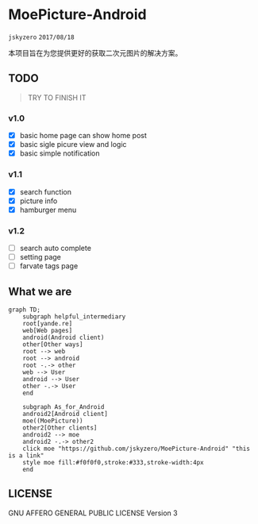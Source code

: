 # MoePicture-Android
`jskyzero` `2017/08/18`

本项目旨在为您提供更好的获取二次元图片的解决方案。

## TODO
> TRY TO FINISH IT
### v1.0
- [x] basic home page can show home post
- [x] basic sigle picure view and logic
- [x] basic simple notification
### v1.1
- [x] search function
- [x] picture info
- [x] hamburger menu
### v1.2
- [ ] search auto complete
- [ ] setting page
- [ ] farvate tags page

## What we are
```mermaid
graph TD;
    subgraph helpful_intermediary
    root[yande.re]
    web[Web pages]
    android(Android client)
    other[Other ways]
    root --> web
    root --> android
    root -.-> other
    web --> User
    android --> User
    other -.-> User
    end

    subgraph As_for_Android
    android2[Android client]
    moe((MoePicture))
    other2[Other clients]
    android2 --> moe
    android2 -.-> other2
    click moe "https://github.com/jskyzero/MoePicture-Android" "this is a link"
    style moe fill:#f0f0f0,stroke:#333,stroke-width:4px
    end
```

## LICENSE

GNU AFFERO GENERAL PUBLIC LICENSE Version 3